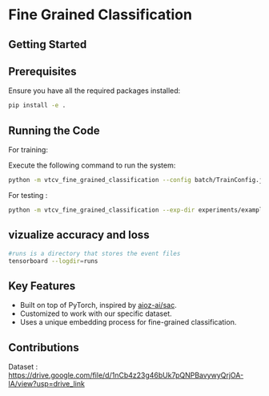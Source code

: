 # Fine Grained Classification 

## Getting Started
## Prerequisites

Ensure you have all the required packages installed:

```bash
pip install -e .
```


## Running the Code

For training: 

Execute the following command to run the system:
```bash
python -m vtcv_fine_grained_classification --config batch/TrainConfig.json
```

For testing :
```bash
python -m vtcv_fine_grained_classification --exp-dir experiments/example --mode test
```

## vizualize accuracy and loss
```bash
#runs is a directory that stores the event files
tensorboard --logdir=runs
```

## Key Features

   - Built on top of PyTorch, inspired by [aioz-ai/sac](https://github.com/aioz-ai/sac).
   - Customized to work with our specific dataset.
   - Uses a unique embedding process for fine-grained classification.

## Contributions
Dataset : https://drive.google.com/file/d/1nCb4z23g46bUk7pQNPBavywyQrjOA-lA/view?usp=drive_link
